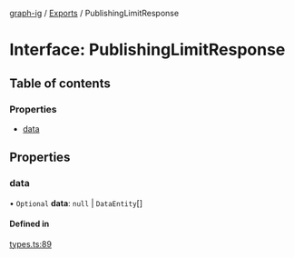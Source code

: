 [graph-ig](../README.md) / [Exports](../modules.md) / PublishingLimitResponse

# Interface: PublishingLimitResponse

## Table of contents

### Properties

- [data](PublishingLimitResponse.md#data)

## Properties

### data

• `Optional` **data**: ``null`` \| `DataEntity`[]

#### Defined in

[types.ts:89](https://github.com/ucig/graph-ig/blob/ce5df35/src/types.ts#L89)

